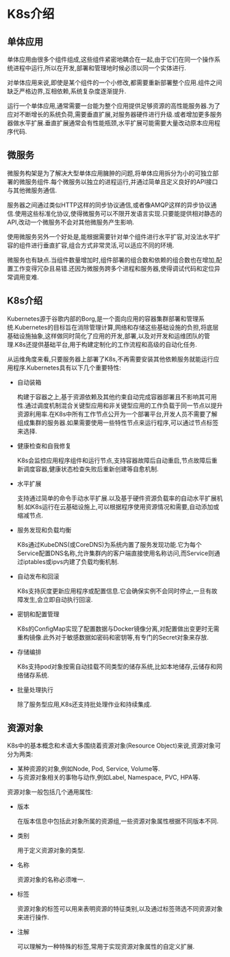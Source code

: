 # K8s介绍

## 单体应用

单体应用由很多个组件组成,这些组件紧密地耦合在一起,由于它们在同一个操作系统进程中运行,所以在开发,部署和管理地时候必须以同一个实体进行.

对单体应用来说,即使是某个组件的一个小修改,都需要重新部署整个应用.组件之间缺乏严格边界,互相依赖,系统复杂度逐渐提升.

运行一个单体应用,通常需要一台能为整个应用提供足够资源的高性能服务器.为了应对不断增长的系统负荷,需要垂直扩展,对服务器硬件进行升级.或者增加更多服务器做水平扩展.垂直扩展通常会有性能瓶颈,水平扩展可能需要大量改动原本应用程序代码.



## 微服务

微服务构架是为了解决大型单体应用臃肿的问题,将单体应用拆分为小的可独立部署的微服务组件.每个微服务以独立的进程运行,并通过简单且定义良好的API接口与其他微服务通信.

服务器之间通过类似HTTP这样的同步协议通信,或者像AMQP这样的异步协议通信.使用这些标准化协议,使得微服务可以不限开发语言实现.只要能提供相对静态的API,改动一个微服务不会对其他微服务产生影响.

使用微服务另外一个好处是,能根据需要针对单个组件进行水平扩容,对没法水平扩容的组件进行垂直扩容,组合方式非常灵活,可以适应不同的环境.

微服务也有缺点.当组件数量增加时,组件部署的组合数和依赖的组合数也在增加,配置工作变得冗杂且易错.还因为微服务跨多个进程和服务器,使得调试代码和定位异常调用变难.



## K8s介绍

Kubernetes源于谷歌内部的Borg,是一个面向应用的容器集群部署和管理系统.Kubernetes的目标旨在消除管理计算,网络和存储这些基础设施的负担,将底层基础设施抽象,这样做同时简化了应用的开发,部署,以及对开发和运维团队的管理.K8s还提供基础平台,用于构建定制化的工作流程和高级的自动化任务.

从运维角度来看,只要服务器上部署了K8s,不再需要安装其他依赖服务就能运行应用程序.Kubernetes具有以下几个重要特性:

- 自动装箱

  构建于容器之上,基于资源依赖及其他约束自动完成容器部署且不影响其可用性.通过调度机制混合关键型应用和非关键型应用的工作负载于同一节点以提升资源利用率.在K8s中所有工作节点公开为一个部署平台,开发人员不需要了解组成集群的服务器.如果需要使用一些特性节点来运行程序,可以通过节点标签来选择.

- 健康检查和自我修复

  K8s会监控应用程序组件和运行节点,支持容器故障后自动重启,节点故障后重新调度容器,健康状态检查失败后重新创建等自愈机制.

- 水平扩展

  支持通过简单的命令手动水平扩展.以及基于硬件资源负载率的自动水平扩展机制.如K8s运行在云基础设施上,可以根据程序使用资源情况和需要,自动添加或缩减节点.

- 服务发现和负载均衡

  K8s通过KubeDNS(或CoreDNS)为系统内置了服务发现功能.它为每个Service配置DNS名称,允许集群内的客户端直接使用名称访问,而Service则通过iptables或ipvs内建了负载均衡机制.

- 自动发布和回滚

  K8s支持灰度更新应用程序或配置信息.它会确保实例不会同时停止,一旦有故障发生,会立即自动执行回滚.

- 密钥和配置管理

  K8s的ConfigMap实现了配置数据与Docker镜像分离,对配置做出变更时无需重构镜像.此外对于敏感数据如密码和密钥等,有专门的Secret对象来存放.

- 存储编排

  K8s支持pod对象按需自动挂载不同类型的储存系统,比如本地储存,云储存和网络储存系统.

- 批量处理执行

  除了服务型应用,K8s还支持批处理作业和持续集成.



## 资源对象

K8s中的基本概念和术语大多围绕着资源对象(Resource Object)来说,资源对象可分为两类:

- 某种资源的对象,例如Node, Pod, Service, Volume等.
- 与资源对象相关的事物与动作,例如Label, Namespace, PVC, HPA等.

资源对象一般包括几个通用属性:

- 版本

  在版本信息中包括此对象所属的资源组,一些资源对象属性根据不同版本不同.

- 类别

  用于定义资源对象的类型.

- 名称

  资源对象的名称必须唯一.

- 标签

  资源对象的标签可以用来表明资源的特征类别,以及通过标签筛选不同资源对象来进行操作.

- 注解

  可以理解为一种特殊的标签,常用于实现资源对象属性的自定义扩展.
